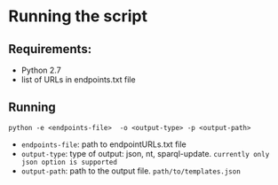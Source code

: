 Running the script
=================

Requirements:
------------
- Python 2.7
- list of URLs in endpoints.txt file

Running
-----------

`python -e <endpoints-file>  -o <output-type> -p <output-path> `

- `endpoints-file`: path to endpointURLs.txt file
- `output-type`: type of output: json, nt, sparql-update. `currently only json option is supported`
- `output-path`: path to the output file. `path/to/templates.json`
